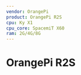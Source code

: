 ```yaml
---
vendor: OrangePi
product: OrangePi R2S
cpu: Ky X1
cpu_core: SpacemiT X60
ram: 2G/4G/8G
---
```


# OrangePi R2S

